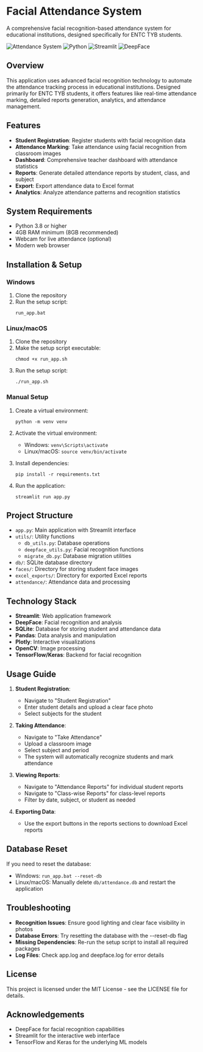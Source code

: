 # Facial Attendance System

A comprehensive facial recognition-based attendance system for educational institutions, designed specifically for ENTC TYB students.

![Attendance System](https://img.shields.io/badge/Facial-Attendance-blue)
![Python](https://img.shields.io/badge/Python-3.8%2B-brightgreen)
![Streamlit](https://img.shields.io/badge/Streamlit-1.26.0-red)
![DeepFace](https://img.shields.io/badge/DeepFace-0.0.79-orange)

## Overview

This application uses advanced facial recognition technology to automate the attendance tracking process in educational institutions. Designed primarily for ENTC TYB students, it offers features like real-time attendance marking, detailed reports generation, analytics, and attendance management.

## Features

- **Student Registration**: Register students with facial recognition data
- **Attendance Marking**: Take attendance using facial recognition from classroom images
- **Dashboard**: Comprehensive teacher dashboard with attendance statistics
- **Reports**: Generate detailed attendance reports by student, class, and subject
- **Export**: Export attendance data to Excel format
- **Analytics**: Analyze attendance patterns and recognition statistics

## System Requirements

- Python 3.8 or higher
- 4GB RAM minimum (8GB recommended)
- Webcam for live attendance (optional)
- Modern web browser

## Installation & Setup

### Windows

1. Clone the repository
2. Run the setup script:
   ```
   run_app.bat
   ```

### Linux/macOS

1. Clone the repository
2. Make the setup script executable:
   ```
   chmod +x run_app.sh
   ```
3. Run the setup script:
   ```
   ./run_app.sh
   ```

### Manual Setup

1. Create a virtual environment:
   ```
   python -m venv venv
   ```

2. Activate the virtual environment:
   - Windows: `venv\Scripts\activate`
   - Linux/macOS: `source venv/bin/activate`

3. Install dependencies:
   ```
   pip install -r requirements.txt
   ```

4. Run the application:
   ```
   streamlit run app.py
   ```

## Project Structure

- `app.py`: Main application with Streamlit interface
- `utils/`: Utility functions
  - `db_utils.py`: Database operations
  - `deepface_utils.py`: Facial recognition functions
  - `migrate_db.py`: Database migration utilities
- `db/`: SQLite database directory
- `faces/`: Directory for storing student face images
- `excel_exports/`: Directory for exported Excel reports
- `attendance/`: Attendance data and processing

## Technology Stack

- **Streamlit**: Web application framework
- **DeepFace**: Facial recognition and analysis
- **SQLite**: Database for storing student and attendance data
- **Pandas**: Data analysis and manipulation
- **Plotly**: Interactive visualizations
- **OpenCV**: Image processing
- **TensorFlow/Keras**: Backend for facial recognition

## Usage Guide

1. **Student Registration**:
   - Navigate to "Student Registration"
   - Enter student details and upload a clear face photo
   - Select subjects for the student

2. **Taking Attendance**:
   - Navigate to "Take Attendance"
   - Upload a classroom image
   - Select subject and period
   - The system will automatically recognize students and mark attendance

3. **Viewing Reports**:
   - Navigate to "Attendance Reports" for individual student reports
   - Navigate to "Class-wise Reports" for class-level reports
   - Filter by date, subject, or student as needed

4. **Exporting Data**:
   - Use the export buttons in the reports sections to download Excel reports

## Database Reset

If you need to reset the database:

- Windows: `run_app.bat --reset-db`
- Linux/macOS: Manually delete `db/attendance.db` and restart the application

## Troubleshooting

- **Recognition Issues**: Ensure good lighting and clear face visibility in photos
- **Database Errors**: Try resetting the database with the --reset-db flag
- **Missing Dependencies**: Re-run the setup script to install all required packages
- **Log Files**: Check app.log and deepface.log for error details

## License

This project is licensed under the MIT License - see the LICENSE file for details.

## Acknowledgements

- DeepFace for facial recognition capabilities
- Streamlit for the interactive web interface
- TensorFlow and Keras for the underlying ML models